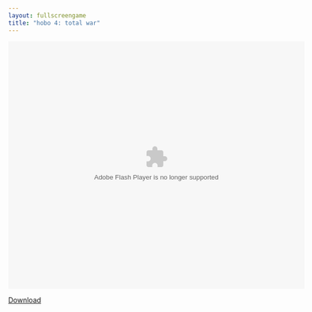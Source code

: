 ```yaml
---
layout: fullscreengame
title: "hobo 4: total war"
---
```


<object width="100" height="100">
    <embed src="hobo4.swf" flashvars="" base="" quality="high" allowscriptaccess="always" allowfullscreen="true" bgcolor="" wmode="window" width="600" height="500" type="application/x-shockwave-flash" pluginspage="http://www.macromedia.com/go/getflashplayer">
</object>

<br>

<a href="hobo4.swf" download class="btn btn-secondary">Download</a>
